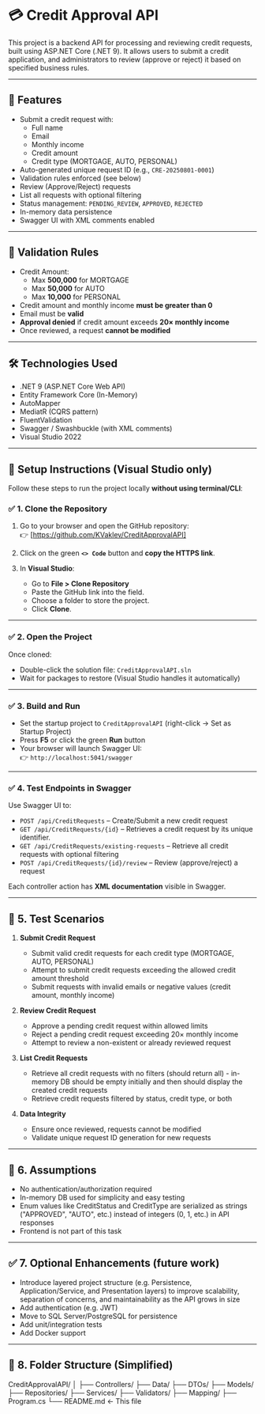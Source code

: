 # 💳 Credit Approval API

This project is a backend API for processing and reviewing credit requests, built using ASP.NET Core (.NET 9). It allows users to submit a credit application, and administrators to review (approve or reject) it based on specified business rules.

---

## 🧩 Features

- Submit a credit request with:
  - Full name
  - Email
  - Monthly income
  - Credit amount
  - Credit type (MORTGAGE, AUTO, PERSONAL)
- Auto-generated unique request ID (e.g., `CRE-20250801-0001`)
- Validation rules enforced (see below)
- Review (Approve/Reject) requests
- List all requests with optional filtering
- Status management: `PENDING_REVIEW`, `APPROVED`, `REJECTED`
- In-memory data persistence
- Swagger UI with XML comments enabled

---

## 🧪 Validation Rules

- Credit Amount:
  - Max **500,000** for MORTGAGE
  - Max **50,000** for AUTO
  - Max **10,000** for PERSONAL
- Credit amount and monthly income **must be greater than 0**
- Email must be **valid**
- **Approval denied** if credit amount exceeds **20× monthly income**
- Once reviewed, a request **cannot be modified**

---

## 🛠 Technologies Used

- .NET 9 (ASP.NET Core Web API)
- Entity Framework Core (In-Memory)
- AutoMapper
- MediatR (CQRS pattern)
- FluentValidation
- Swagger / Swashbuckle (with XML comments)
- Visual Studio 2022

---

## 🚀 Setup Instructions (Visual Studio only)

Follow these steps to run the project locally **without using terminal/CLI**:

### ✅ 1. Clone the Repository

1. Go to your browser and open the GitHub repository:  
   👉 [https://github.com/KVaklev/CreditApprovalAPI]

2. Click on the green **`<> Code`** button and **copy the HTTPS link**.

3. In **Visual Studio**:
   - Go to **File > Clone Repository**
   - Paste the GitHub link into the field.
   - Choose a folder to store the project.
   - Click **Clone**.

---

### ✅ 2. Open the Project

Once cloned:

- Double-click the solution file: `CreditApprovalAPI.sln`  
- Wait for packages to restore (Visual Studio handles it automatically)

---

### ✅ 3. Build and Run

- Set the startup project to `CreditApprovalAPI` (right-click → Set as Startup Project)
- Press **F5** or click the green **Run** button
- Your browser will launch Swagger UI:  
  👉 `http://localhost:5041/swagger`

---

### ✅ 4. Test Endpoints in Swagger

Use Swagger UI to:

- `POST /api/CreditRequests` – Create/Submit a new credit request 
- `GET /api/CreditRequests/{id}` – Retrieves a credit request by its unique identifier.
- `GET /api/CreditRequests/existing-requests` – Retrieve all credit requests with optional filtering
- `POST /api/CreditRequests/{id}/review` – Review (approve/reject) a request  


Each controller action has **XML documentation** visible in Swagger.

---

## 🧪 5. Test Scenarios

1. **Submit Credit Request**  
   - Submit valid credit requests for each credit type (MORTGAGE, AUTO, PERSONAL)  
   - Attempt to submit credit requests exceeding the allowed credit amount threshold  
   - Submit requests with invalid emails or negative values (credit amount, monthly income)  

2. **Review Credit Request**  
   - Approve a pending credit request within allowed limits  
   - Reject a pending credit request exceeding 20× monthly income  
   - Attempt to review a non-existent or already reviewed request  

3. **List Credit Requests**  
   - Retrieve all credit requests with no filters (should return all) - in-memory DB should be empty initially and then should display the created credit requests
   - Retrieve credit requests filtered by status, credit type, or both

4. **Data Integrity**  
   - Ensure once reviewed, requests cannot be modified  
   - Validate unique request ID generation for new requests  

---

## 🤝 6. Assumptions

- No authentication/authorization required
- In-memory DB used for simplicity and easy testing
- Enum values like CreditStatus and CreditType are serialized as strings ("APPROVED", "AUTO", etc.) instead of integers (0, 1, etc.) in API responses
- Frontend is not part of this task

---

## ✅ 7. Optional Enhancements (future work)

- Introduce layered project structure (e.g. Persistence, Application/Service, and Presentation layers) to improve scalability, separation of concerns, and maintainability as the API grows in size
- Add authentication (e.g. JWT)
- Move to SQL Server/PostgreSQL for persistence
- Add unit/integration tests
- Add Docker support

---

## 📄 8. Folder Structure (Simplified)
CreditApprovalAPI/
│
├── Controllers/
├── Data/
├── DTOs/
├── Models/
├── Repositories/
├── Services/
├── Validators/
├── Mapping/
├── Program.cs
└── README.md ← This file
